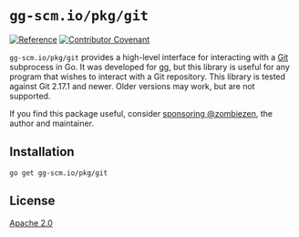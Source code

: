 # `gg-scm.io/pkg/git`

[![Reference](https://pkg.go.dev/badge/gg-scm.io/pkg/git?tab=doc)](https://pkg.go.dev/gg-scm.io/pkg/git?tab=doc)
[![Contributor Covenant](https://img.shields.io/badge/Contributor%20Covenant-v2.0%20adopted-ff69b4.svg)](CODE_OF_CONDUCT.md)

`gg-scm.io/pkg/git` provides a high-level interface for interacting with a
[Git][] subprocess in Go. It was developed for [gg][], but this library is
useful for any program that wishes to interact with a Git repository.
This library is tested against Git 2.17.1 and newer. Older versions may work,
but are not supported.

If you find this package useful, consider [sponsoring @zombiezen][],
the author and maintainer.

[Git]: https://git-scm.com/
[gg]: https://gg-scm.io/
[sponsoring @zombiezen]: https://github.com/sponsors/zombiezen

## Installation

```
go get gg-scm.io/pkg/git
```

## License

[Apache 2.0](LICENSE)
